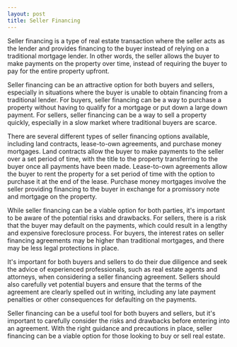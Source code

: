 ```yaml
---
layout: post
title: Seller Financing
---
```

<p>Seller financing is a type of real estate transaction where the seller acts as the lender and provides financing to the buyer instead of relying on a traditional mortgage lender. In other words, the seller allows the buyer to make payments on the property over time, instead of requiring the buyer to pay for the entire property upfront.</p>

<p>Seller financing can be an attractive option for both buyers and sellers, especially in situations where the buyer is unable to obtain financing from a traditional lender. For buyers, seller financing can be a way to purchase a property without having to qualify for a mortgage or put down a large down payment. For sellers, seller financing can be a way to sell a property quickly, especially in a slow market where traditional buyers are scarce.</p>

<p>There are several different types of seller financing options available, including land contracts, lease-to-own agreements, and purchase money mortgages. Land contracts allow the buyer to make payments to the seller over a set period of time, with the title to the property transferring to the buyer once all payments have been made. Lease-to-own agreements allow the buyer to rent the property for a set period of time with the option to purchase it at the end of the lease. Purchase money mortgages involve the seller providing financing to the buyer in exchange for a promissory note and mortgage on the property.</p>

<p>While seller financing can be a viable option for both parties, it's important to be aware of the potential risks and drawbacks. For sellers, there is a risk that the buyer may default on the payments, which could result in a lengthy and expensive foreclosure process. For buyers, the interest rates on seller financing agreements may be higher than traditional mortgages, and there may be less legal protections in place.</p>

<p>It's important for both buyers and sellers to do their due diligence and seek the advice of experienced professionals, such as real estate agents and attorneys, when considering a seller financing agreement. Sellers should also carefully vet potential buyers and ensure that the terms of the agreement are clearly spelled out in writing, including any late payment penalties or other consequences for defaulting on the payments.</p>

<p>Seller financing can be a useful tool for both buyers and sellers, but it's important to carefully consider the risks and drawbacks before entering into an agreement. With the right guidance and precautions in place, seller financing can be a viable option for those looking to buy or sell real estate.</p>